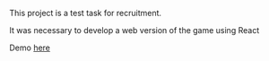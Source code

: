 This project is a test task for recruitment.

It was necessary to develop a web version of the game using React

Demo [here](https://deshaser.github.io/testBarleyBreak/build/)
